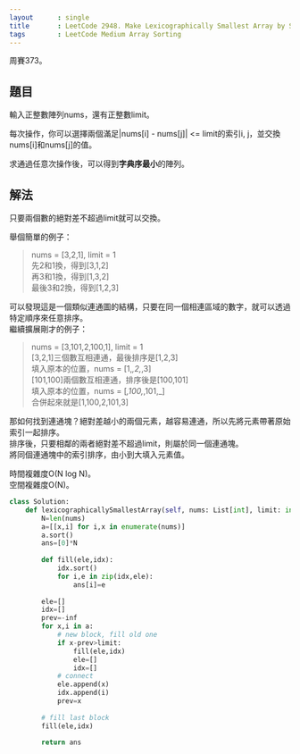 ```yaml
---
layout      : single
title       : LeetCode 2948. Make Lexicographically Smallest Array by Swapping Elements
tags        : LeetCode Medium Array Sorting
---
```

周賽373。

## 題目

輸入正整數陣列nums，還有正整數limit。  

每次操作，你可以選擇兩個滿足|nums[i] - nums[j]| <= limit的索引i, j，並交換nums[i]和nums[j]的值。  

求通過任意次操作後，可以得到**字典序最小**的陣列。  

## 解法

只要兩個數的絕對差不超過limit就可以交換。  

舉個簡單的例子：  
> nums = [3,2,1], limit = 1  
> 先2和1換，得到[3,1,2]  
> 再3和1換，得到[1,3,2]  
> 最後3和2換，得到[1,2,3]  

可以發現這是一個類似連通圖的結構，只要在同一個相連區域的數字，就可以透過特定順序來任意排序。  
繼續擴展剛才的例子：  
> nums = [3,101,2,100,1], limit = 1  
> [3,2,1]三個數互相連通，最後排序是[1,2,3]  
> 填入原本的位置，nums = [1,_,2,_,3]  
> [101,100]兩個數互相連通，排序後是[100,101]  
> 填入原本的位置，nums = [_,100,_,101,_]  
> 合併起來就是[1,100,2,101,3]  

那如何找到連通塊？絕對差越小的兩個元素，越容易連通，所以先將元素帶著原始索引一起排序。  
排序後，只要相鄰的兩者絕對差不超過limit，則屬於同一個連通塊。  
將同個連通塊中的索引排序，由小到大填入元素值。  

時間複雜度O(N log N)。  
空間複雜度O(N)。  

```python
class Solution:
    def lexicographicallySmallestArray(self, nums: List[int], limit: int) -> List[int]:
        N=len(nums)
        a=[[x,i] for i,x in enumerate(nums)]
        a.sort()
        ans=[0]*N
        
        def fill(ele,idx):
            idx.sort()
            for i,e in zip(idx,ele):
                ans[i]=e
        
        ele=[]
        idx=[]
        prev=-inf
        for x,i in a:
            # new block, fill old one
            if x-prev>limit: 
                fill(ele,idx)
                ele=[]
                idx=[]
            # connect
            ele.append(x)
            idx.append(i)
            prev=x
            
        # fill last block
        fill(ele,idx)
            
        return ans
```
